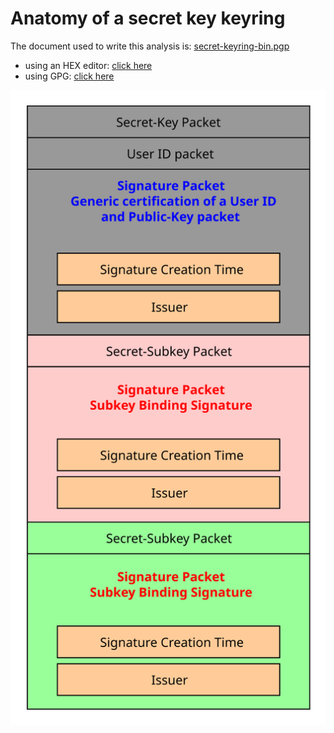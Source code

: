 # Anatomy of a secret key keyring

The document used to write this analysis is: [secret-keyring-bin.pgp](pgp-packets-secret-keyring/secret-keyring-bin.pgp)

* using an HEX editor: [click here](pgp-packets-secret-keyring-hex.md)
* using GPG: [click here](pgp-packets-secret-keyring-gpg.md)

![](images/pgp-packets-secret-keyring-full.svg)

